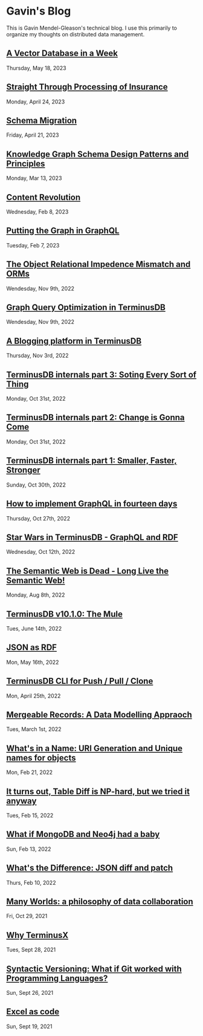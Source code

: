 # Gavin's Blog

This is Gavin Mendel-Gleason's technical blog. I use this primarily to
organize my thoughts on distributed data management.

## [A Vector Database in a Week](./entries/a_vector_database_in_a_week.md)

Thursday, May 18, 2023

## [Straight Through Processing of Insurance](./entries/stp_insurance.md)

Monday, April 24, 2023

## [Schema Migration](./entries/schema_migration.md)

Friday, April 21, 2023

## [Knowledge Graph Schema Design Patterns and Principles](./entries/graph_schema_design.md)

Monday, Mar 13, 2023

## [Content Revolution](./entries/content_revolution.md)

Wednesday, Feb 8, 2023

## [Putting the Graph in GraphQL](./entries/putting_the_graph_in_graphql.md)

Tuesday, Feb 7, 2023

## [The Object Relational Impedence Mismatch and ORMs](./entries/object_relational.md)

Wendesday, Nov 9th, 2022

## [Graph Query Optimization in TerminusDB](./entries/query-optimization.md)

Wendesday, Nov 9th, 2022

## [A Blogging platform in TerminusDB](./entries/terminus_blog.md)

Thursday, Nov 3rd, 2022

## [TerminusDB internals part 3: Soting Every Sort of Thing](./entries/data_layout.md)

Monday, Oct 31st, 2022

## [TerminusDB internals part 2: Change is Gonna Come](./entries/mutable_graphs.md)

Monday, Oct 31st, 2022

## [TerminusDB internals part 1: Smaller, Faster, Stronger](./entries/graph_representation.md)

Sunday, Oct 30th, 2022

## [How to implement GraphQL in fourteen days](./entries/graphql_in_fourteen_days.md)

Thursday, Oct 27th, 2022

## [Star Wars in TerminusDB - GraphQL and RDF](./entries/star_wars.md)

Wednesday, Oct 12th, 2022

## [The Semantic Web is Dead - Long Live the Semantic Web!](./entries/semantic_future.md)

Monday, Aug 8th, 2022

## [TerminusDB v10.1.0: The Mule](./entries/terminusdb_v1.1.md)

Tues, June 14th, 2022

## [JSON as RDF](./entries/json_as_rdf.md)

Mon, May 16th, 2022

## [TerminusDB CLI for Push / Pull / Clone](./entries/terminusdb_cli.md)

Mon, April 25th, 2022

## [Mergeable Records: A Data Modelling Appraoch](./entries/mergeable_records.md)

Tues, March 1st, 2022

## [What's in a Name: URI Generation and Unique names for objects](./entries/iri_generation.md)

Mon, Feb 21, 2022

## [It turns out, Table Diff is NP-hard, but we tried it anyway](./entries/table_diff_is_np_hard.md)

Tues, Feb 15, 2022

## [What if MongoDB and Neo4j had a baby](./entries/mongo_neo4j_terminus.md)

Sun, Feb 13, 2022

## [What's the Difference: JSON diff and patch](./entries/json_diff_and_patch.md)

Thurs, Feb 10, 2022

## [Many Worlds: a philosophy of data collaboration](./entries/many_worlds.md)

Fri, Oct 29, 2021

## [Why TerminusX](./entries/why_terminusx.md)

Tues, Sept 28, 2021

## [Syntactic Versioning: What if Git worked with Programming Languages?](./entries/syntactic_versioning.md)

Sun, Sept 26, 2021

## [Excel as code](./entries/excel_as_code.md)

Sun, Sept 19, 2021
